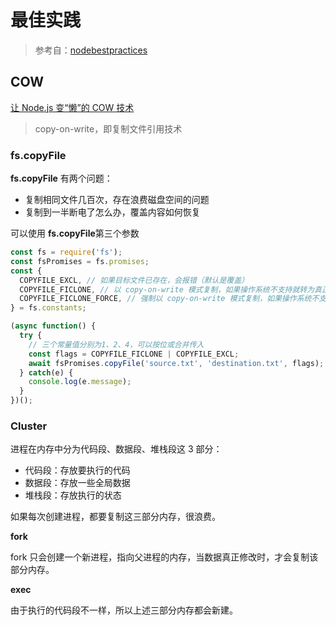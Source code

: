 # 最佳实践

> 参考自：[nodebestpractices](https://github.com/goldbergyoni/nodebestpractices?utm_source=gold_browser_extension)



## COW

[让 Node.js 变“懒”的 COW 技术](https://mp.weixin.qq.com/s/nQ6wHZ4H7ULcvN-rwLP-GA)

> copy-on-write，即复制文件引用技术

### fs.copyFile

**fs.copyFile** 有两个问题：

- 复制相同文件几百次，存在浪费磁盘空间的问题
- 复制到一半断电了怎么办，覆盖内容如何恢复

可以使用 **fs.copyFile**第三个参数

```js
const fs = require('fs');
const fsPromises = fs.promises;
const {
  COPYFILE_EXCL, // 如果目标文件已存在，会报错（默认是覆盖）
  COPYFILE_FICLONE, // 以 copy-on-write 模式复制，如果操作系统不支持就转为真正的复制（默认是直接复制）
  COPYFILE_FICLONE_FORCE, // 强制以 copy-on-write 模式复制，如果操作系统不支持就报错
} = fs.constants;

(async function() {
  try {
    // 三个常量值分别为1、2、4，可以按位或合并传入
    const flags = COPYFILE_FICLONE | COPYFILE_EXCL;
    await fsPromises.copyFile('source.txt', 'destination.txt', flags);
  } catch(e) {
    console.log(e.message);
  }
})();
```

### Cluster

进程在内存中分为代码段、数据段、堆栈段这 3 部分：

- 代码段：存放要执行的代码
- 数据段：存放一些全局数据
- 堆栈段：存放执行的状态

如果每次创建进程，都要复制这三部分内存，很浪费。

**fork**

 fork 只会创建一个新进程，指向父进程的内存，当数据真正修改时，才会复制该部分内存。

**exec**

由于执行的代码段不一样，所以上述三部分内存都会新建。